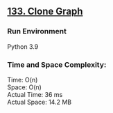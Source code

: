 ## [133. Clone Graph](https://leetcode.com/problems/clone-graph/)

### Run Environment
Python 3.9

### Time and Space Complexity:
Time: O(n)  
Space: O(n)  
Actual Time: 36 ms  
Actual Space: 14.2 MB
